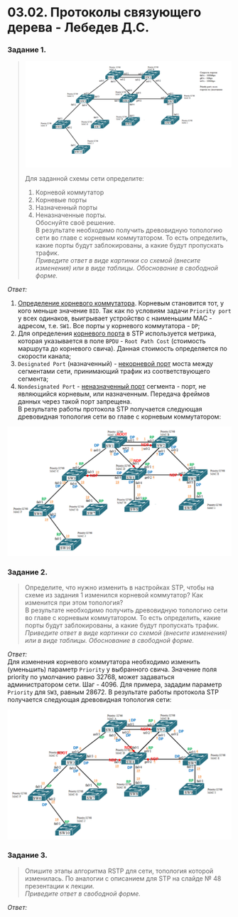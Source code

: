 # 03.02. Протоколы связующего дерева - Лебедев Д.С.
### Задание 1.
>  ![](_attachments/0302-01-00.png)
> 
> Для заданной схемы сети определите:
> 1. Корневой коммутатор
> 2. Корневые порты
> 3. Назначенный порты
> 4. Неназначенные порты.  
> Обоснуйте своё решение.  
> В результате необходимо получить древовидную топологию сети во главе с корневым коммутатором. То есть определить, какие порты будут заблокированы, а какие будут пропускать трафик.  
> *Приведите ответ в виде картинки со схемой (внесите изменения) или в виде таблицы. Обоснование в свободной форме.*

*Ответ:*  
1. <u>Определение корневого коммутатора</u>. Корневым становится тот, у кого меньше значение `BID`. Так как по условиям задачи `Priority port` у всех одинаков, выигрывает устройство с наименьшим MAC - адресом, т.е. `SW1`. Все порты у корневого коммутатора - `DP`;
2. Для определения <u>корневого порта</u> в STP используется метрика, которая указывается в поле `BPDU` - `Root Path Cost` (стоимость маршрута до корневого свича). Данная стоимость определяется по скорости канала;
3. `Designated Port` (назначенный) - <u>некорневой порт</u> моста между сегментами сети, принимающий трафик из соответствующего сегмента;
4. `Nondesignated Port` - <u>неназначенный порт</u> сегмента - порт, не являющийся корневым, или назначенным. Передача фреймов данных через такой порт запрещена.  
В результате работы протокола STP получается следующая древовидная топология сети во главе с корневым коммутатором:  

![](_attachments/0302-01-01.png)  

### Задание 2.
> Определите, что нужно изменить в настройках STP, чтобы на схеме из задания 1 изменился корневой коммутатор?
> Как изменится при этом топология?  
> В результате необходимо получить древовидную топологию сети во главе с корневым коммутатором. То есть определить, какие порты будут заблокированы, а какие будут пропускать трафик.  
> *Приведите ответ в виде картинки со схемой (внесите изменения) или в виде таблицы. Обоснование в свободной форме.*

*Ответ:*  
Для изменения корневого коммутатора необходимо изменить (уменьшить) параметр `Priority` у выбранного свича. Значение поля priority по умолчанию равно 32768, может задаваться администратором сети. Шаг - 4096.
Для примера, зададим параметр `Priority` для `SW3`, равным 28672.
В результате работы протокола STP получается следующая древовидная топология сети:

![](_attachments/0302-02-01.png)  
### Задание 3.
> Опишите этапы алгоритма RSTP для сети, топология которой изменилась. По аналогии с описанием для STP на слайде № 48 презентации к лекции.  
> *Приведите ответ в свободной форме.*

*Ответ:*  

